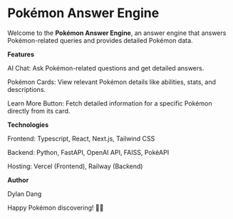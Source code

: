 # **Pokémon Answer Engine**
Welcome to the **Pokémon Answer Engine**, an answer engine that answers Pokémon-related queries and provides detailed Pokémon data.

**Features**

AI Chat: Ask Pokémon-related questions and get detailed answers.

Pokémon Cards: View relevant Pokémon details like abilities, stats, and descriptions.

Learn More Button: Fetch detailed information for a specific Pokémon directly from its card.


**Technologies**

Frontend: Typescript, React, Next.js, Tailwind CSS

Backend: Python, FastAPI, OpenAI API, FAISS, PokéAPI

Hosting: Vercel (Frontend), Railway (Backend)

**Author**

Dylan Dang

Happy Pokémon discovering! 🎉🎉
